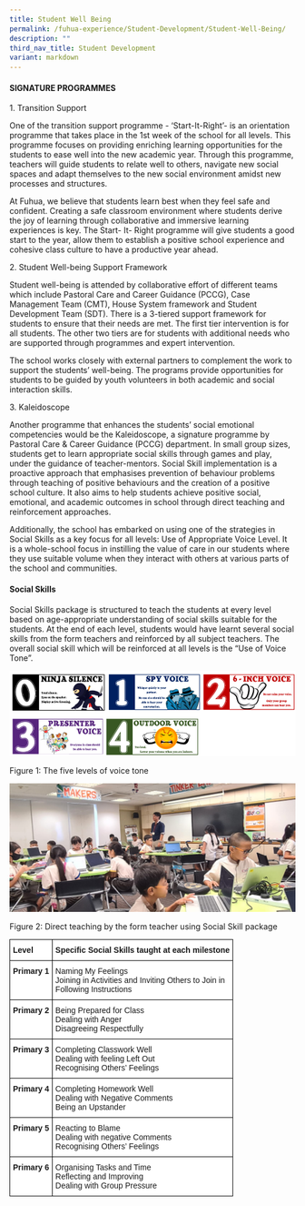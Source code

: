 ```yaml
---
title: Student Well Being
permalink: /fuhua-experience/Student-Development/Student-Well-Being/
description: ""
third_nav_title: Student Development
variant: markdown
---
```

#### **SIGNATURE PROGRAMMES**


1\. Transition Support&nbsp;&nbsp;

  

One of the transition support programme - ‘Start-It-Right’- is an orientation programme that takes place in the 1st week of the school for all levels. This programme focuses on providing enriching learning opportunities for the students to ease well into the new academic year. Through this programme, teachers will guide students to relate well to others, navigate new social spaces and adapt themselves to the new social environment amidst new processes and structures.

  

At Fuhua, we believe that students learn best when they feel safe and confident. Creating a safe classroom environment where students derive the joy of learning through collaborative and immersive learning experiences is key. The Start- It- Right programme will give students a good start to the year, allow them to establish a positive school experience and cohesive class culture to have a productive year ahead.

  

2\. Student Well-being Support Framework

  

Student well-being is attended by collaborative effort of different teams which include Pastoral Care and Career Guidance (PCCG), Case Management Team (CMT), House System framework and Student Development Team (SDT). There is a 3-tiered support framework for students to ensure that their needs are met. The first tier intervention is for all students. The other two tiers are for students with additional needs who are supported through programmes and expert intervention.&nbsp;

  

The school works closely with external partners to complement the work to support the students’ well-being. The programs provide opportunities for students to be guided by youth volunteers in both academic and social interaction skills.&nbsp;

  

3\. Kaleidoscope

Another programme that enhances the students’ social emotional competencies would be the Kaleidoscope, a signature programme by Pastoral Care &amp; Career Guidance (PCCG) department. In small group sizes, students get to learn appropriate social skills through games and play, under the guidance of teacher-mentors. Social Skill implementation is a proactive approach that emphasises prevention of behaviour problems through teaching of positive behaviours and the creation of a positive school culture. It also aims to help students achieve positive social, emotional, and academic outcomes in school through direct teaching and reinforcement approaches.&nbsp;

  

Additionally, the school has embarked on using one of the strategies in Social Skills as a key focus for all levels: Use of Appropriate Voice Level. It is a whole-school focus in instilling the value of care in our students where they use suitable volume when they interact with others at various parts of the school and communities.

#### **Social Skills**


Social Skills package is structured to teach the students at every level based on age-appropriate understanding of social skills suitable for the students. At the end of each level, students would have learnt several social skills from the form teachers and reinforced by all subject teachers. The overall social skill which will be reinforced at all levels is the “Use&nbsp;of Voice Tone”.

![](/images/Fuhua%20Experience/Student%20Development/Student%20Well%20Being/S1.png)

Figure 1: The five levels of voice tone

![](/images/Fuhua%20Experience/Student%20Development/Student%20Well%20Being/student%20wellbeing.jpeg)

Figure 2: Direct teaching by the form teacher using Social Skill package

<style type="text/css">
.tg  {border-collapse:collapse;border-spacing:0;}
.tg td{border-color:black;border-style:solid;border-width:1px;font-family:Arial, sans-serif;font-size:14px;
  overflow:hidden;padding:10px 5px;word-break:normal;}
.tg th{border-color:black;border-style:solid;border-width:1px;font-family:Arial, sans-serif;font-size:14px;
  font-weight:normal;overflow:hidden;padding:10px 5px;word-break:normal;}
.tg .tg-dgl5{background-color:#FFF;font-weight:bold;text-align:left;vertical-align:top}
.tg .tg-ktyi{background-color:#FFF;text-align:left;vertical-align:top}
</style>
<table class="tg">
<thead>
  <tr>
    <th class="tg-dgl5">Level</th>
    <th class="tg-dgl5">Specific Social Skills taught at each milestone</th>
  </tr>
</thead>
<tbody>
  <tr>
    <td class="tg-dgl5">Primary 1</td>
    <td class="tg-ktyi">Naming My Feelings<br>Joining in Activities and Inviting Others to Join in<br>Following Instructions</td>
  </tr>
  <tr>
    <td class="tg-dgl5">Primary 2</td>
    <td class="tg-ktyi">Being Prepared for Class<br>Dealing with Anger<br>Disagreeing Respectfully</td>
  </tr>
  <tr>
    <td class="tg-dgl5">Primary 3</td>
    <td class="tg-ktyi">Completing Classwork Well<br>Dealing with feeling Left Out<br>Recognising Others’ Feelings</td>
  </tr>
  <tr>
    <td class="tg-dgl5">Primary 4</td>
    <td class="tg-ktyi">Completing Homework Well<br>Dealing with Negative Comments<br>Being an Upstander</td>
  </tr>
  <tr>
    <td class="tg-dgl5">Primary 5</td>
    <td class="tg-ktyi">Reacting to Blame<br>Dealing with negative Comments<br>Recognising Others’ Feelings</td>
  </tr>
  <tr>
    <td class="tg-dgl5">Primary 6</td>
    <td class="tg-ktyi">Organising Tasks and Time<br>Reflecting and Improving<br>Dealing with Group Pressure</td>
  </tr>
</tbody>
</table>